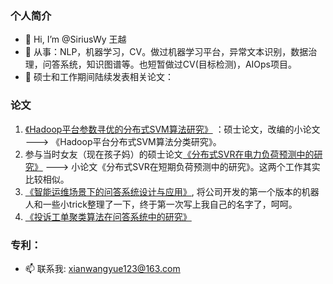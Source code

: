 ### 个人简介
- 👋 Hi, I’m @SiriusWy 王越
- 👀 从事：NLP，机器学习，CV。做过机器学习平台，异常文本识别，数据治理，问答系统，知识图谱等。也短暂做过CV(目标检测)，AIOps项目。
- 💞️ 硕士和工作期间陆续发表相关论文：

### 论文
1. [《Hadoop平台参数寻优的分布式SVM算法研究》](https://kns.cnki.net/kcms/detail/detail.aspx?dbcode=CMFD&dbname=CMFD201801&filename=1017853526.nh&uniplatform=NZKPT&v=CT7iJXFg-L16ZBk5VwsCidrThz8EVymEiXdeAXU7w2NiQkzBkUlKQUPaqVFqxPns) ：硕士论文，改编的小论文         ———> 《Hadoop平台分布式SVM算法分类研究》。
2. 参与当时女友（现在孩子妈）的硕士论文[《分布式SVR在电力负荷预测中的研究》](https://kns.cnki.net/kcms/detail/detail.aspx?dbcode=CMFD&dbname=CMFD201801&filename=1017853361.nh&uniplatform=NZKPT&v=DZ95hliKBweRFC5de_AqlfzeQ-fklHigXe1ijMIggl-r08tlRhbJuxz2zzQkvk2O)     ———>    小论文《分布式SVR在短期负荷预测中的研究》。这两个工作其实比较相似。
3. [《智能运维场景下的问答系统设计与应用》](https://kns.cnki.net/kcms/detail/detail.aspx?dbcode=CJFD&dbname=CJFDLAST2022&filename=DLXZ202208009&uniplatform=NZKPT&v=IFUK4IZLzpjl8cD04fjNtYqfqc_py8hx8YAVylWC8ox7HwAbqgTVBc7Gxoo0DPvf), 将公司开发的第一个版本的机器人和一些小trick整理了一下，终于第一次写上我自己的名字了，呵呵。
4. [《投诉工单聚类算法在问答系统中的研究》](https://kns.cnki.net/kcms/detail/detail.aspx?dbcode=CJFD&dbname=CJFDLAST2022&filename=DZRU202209051&uniplatform=NZKPT&v=EIiuf4RA871mERanLODxOLFrovbYnJ-1gSv3t80yC1WqCxOyjkwGNLpOZ-BkY-Sd)

### 专利：



- 📫 联系我: xianwangyue123@163.com

<!---
SiriusWy/SiriusWy is a ✨ special ✨ repository because its `README.md` (this file) appears on your GitHub profile.
You can click the Preview link to take a look at your changes.
--->
